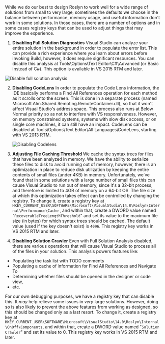 While we do our best to design Roslyn to work well for a wide range of solutions from small to very large, sometimes the defaults we choose in the balance between performance, memory usage, and useful information don't work in some solutions.  In those cases, there are a number of options and in some cases registry keys that can be used to adjust things that may improve the experience.

1. **Disabling Full Solution Diagnostics** Visual Studio can analyze your entire solution in the background in order to populate the error list.  This can provide a rich experience where you learn about errors before invoking Build, however, it does require significant resources.  You can disable this analysis at Tools\Options\Text Editor\C#\Advanced (or Basic instead of C#). This option is available in VS 2015 RTM and later.

  ![Disable full solution analysis](https://cloud.githubusercontent.com/assets/20570/16105887/1f8fbb18-3344-11e6-86e7-4af324ab312e.png)

2. **Disabling CodeLens** In order to populate the Code Lens information, the IDE basically performs a Find All References operation for each method as it scrolls onto the screen.  This is done in a separate process (named Microsoft.Alm.Shared.Remoting.RemoteContainer.dll), so that it won't affect Visual Studio's address space.  This process also runs at Below Normal priority so as not to interfere with VS responsiveness.  However, on memory constrained systems, systems with slow disk access, or on single core machines, it can still have an impact.  CodeLens can be disabled at Tools\Options\Text Editor\All Languages\CodeLens, starting with VS 2013 RTM.

   ![Disabling Codelens](https://cloud.githubusercontent.com/assets/20570/16105940/8d1336f6-3344-11e6-921b-0f3bc2d14c73.png)

3. **Adjusting File Caching Threshold** We cache the syntax trees for files that have been analyzed in memory.  We have the ability to serialize these files to disk to avoid running out of memory, however, there is an optimization in place to reduce disk utilization by keeping the entire contents of small files (under 4KB) in memory.  Unfortunately, we've found that in some solutions with a large number of small files this can cause Visual Studio to run out of memory, since it's a 32-bit process, and therefore is limited to 4GB of memory on a 64-bit OS.  The file size at which this optimization takes effect can be controlled by changing the registry.
To change it, create a registry key at `HKEY_CURRENT_USER\SOFTWARE\Microsoft\VisualStudio\14.0\Roslyn\Internal\Performance\Cache` , and within that, create a DWORD value named "`RecoverableTreeLengthThreshold`" and set its value to the maximum file size (in bytes) for which syntax trees should be cached.  The default value (used if the key doesn't exist) is `4096`.  This registry key works in VS 2015 RTM and later.

4. **Disabling Solution Crawler** Even with Full Solution Analysis disabled, there are various operations that will cause Visual Studio to process all of the files in your solution.  This analysis powers features like:
  * Populating the task list with TODO comments
  * Populating a cache of information for Find All References and Navigate To
  * Determining whether files should be opened in the designer or code view,
  * etc.

   For our own debugging purposes, we have a registry key that can disable this.  It *may* help relieve some issues in *very* large solutions.  However, doing so is also likely to prevent the above features from working as designed, so this should be changed only as a last resort.  To change it, create a registry key at `HKEY_CURRENT_USER\SOFTWARE\Microsoft\VisualStudio\14.0\Roslyn\Internal\OnOff\Components`, and within that, create a DWORD value named "`Solution Crawler`" and set its value to 0.  This registry key works in VS 2015 RTM and later.
